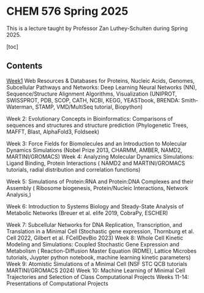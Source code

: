 # CHEM 576 Spring 2025

This is a lecture taught by Professor Zan Luthey-Schulten during Spring 2025.

[toc]

## Contents

[Week1](./subsections/week1.md)  Web Resources & Databases for Proteins, Nucleic Acids, Genomes, Subcellular Pathways
and Networks: Deep Learning Neural Networks (NN), Sequence/Structure Alignment
Algorithms, Visualization (UNIPROT, SWISSPROT, PDB, SCOP, CATH, NCBI, KEGG,
YEASTbook, BRENDA: Smith-Waterman, STAMP, VMD/MultiSeq tutorial, Biopython)

Week 2: Evolutionary Concepts in Bioinformatics: Comparisons of sequences and structures and
structure prediction (Phylogenetic Trees, MAFFT, Blast, AlphaFold3, Foldseek)

Week 3: Force Fields for Biomolecules and an Introduction to Molecular Dynamics Simulations
(Nobel Prize 2013, CHARMM, AMBER, NAMD2, MARTINI/GROMACS)
Week 4: Analyzing Molecular Dynamics Simulations: Ligand Binding, Protein Interactions
( NAMD2 and MARTINI/GROMACS tutorials, radial distribution and correlation functions)

Week 5: Simulations of Protein:RNA and Protein:DNA Complexes and their Assembly
( Ribosome biogenesis, Protein/Nucleic Interactions, Network Analysis,)

Week 6: Introduction to Systems Biology and Steady-State Analysis of Metabolic Networks
(Breuer et al. elife 2019, CobraPy, ESCHER)

Week 7: Subcellular Networks for DNA Replication, Transcription, and Translation in a Minimal
Cell (Stochastic gene expression, Thornburg et al. Cell 2022, Gilbert et al. FCellDevBio 2023)
Week 8: Whole Cell Kinetic Modeling and Simulations: Coupled Stochastic Gene Expression and
Metabolism ( Reaction-Diffusion Master Equation (RDME), Lattice Microbes tutorials, Juypter
python notebook, machine learning kinetic parameters)
Week 9: Atomistic Simulations of a Minimal Cell (NSF STC QCB tutorials MARTINI/GROMACS
2024)
Week 10: Machine Learning of Minimal Cell Trajectories and Selection of Class Computational
Projects
Weeks 11-14: Presentations of Computational Projects
